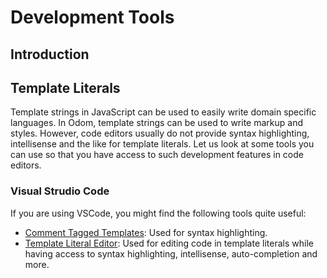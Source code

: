 # Development Tools

## Introduction

## Template Literals

Template strings in JavaScript can be used to easily write domain specific languages. In Odom, template strings can be used to write markup and styles. However, code editors usually do not provide syntax highlighting, intellisense and the like for template literals. Let us look at some tools you can use so that you have access to such development features in code editors.

### Visual Strudio Code

If you are using VSCode, you might find the following tools quite useful:

- [Comment Tagged Templates](): Used for syntax highlighting.
- [Template Literal Editor](): Used for editing code in template literals while having access to syntax highlighting, intellisense, auto-completion and more.
